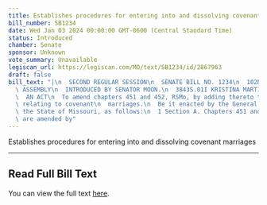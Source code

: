 ```yaml
---
title: Establishes procedures for entering into and dissolving covenant marriages
bill_number: SB1234
date: Wed Jan 03 2024 00:00:00 GMT-0600 (Central Standard Time)
status: Introduced
chamber: Senate
sponsor: Unknown
vote_summary: Unavailable
legiscan_url: https://legiscan.com/MO/text/SB1234/id/2867963
draft: false
bill_text: "|\n  SECOND REGULAR SESSION\n  SENATE BILL NO. 1234\n  102ND GENERA L\
  \ ASSEMBLY\n  INTRODUCED BY SENATOR MOON.\n  3843S.01I KRISTINA MARTIN, Secretary\n\
  \  AN ACT\n  To amend chapters 451 and 452, RSMo, by adding thereto two new sections\
  \ relating to covenant\n  marriages.\n  Be it enacted by the General Assembly of\
  \ the State of Missouri, as follows:\n  1 Section A. Chapters 451 and 452, RSMo,\
  \ are amended by"
---
```

Establishes procedures for entering into and dissolving covenant marriages

---

## Read Full Bill Text

You can view the full text [here](https://legiscan.com/MO/text/SB1234/id/2867963).
